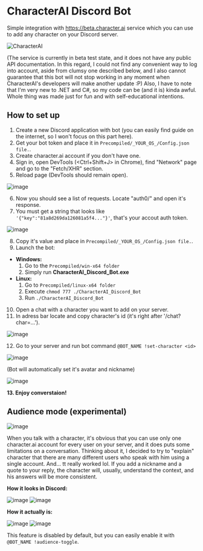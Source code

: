 # CharacterAI Discord Bot
Simple integration with https://beta.character.ai service which you can use to add any character on your Discord server.

![CharacterAI](https://i.imgur.com/H5hDipp.jpg)

(The service is currently in beta test state, and it does not have any public API documentation. In this regard, I could not find any convenient way to log into account, aside from clumsy one described below, and I also cannot guarantee that this bot will not stop working in any moment when CharacterAI's developers will make another update :P)
Also, I have to note that I'm very new to .NET and C#, so my code can be (and it is) kinda awful. Whole thing was made just for fun and with self-educational intentions.

##  How to set up
1. Create a new Discord application with bot (you can easily find guide on the internet, so I won't focus on this part here).
2. Get your bot token and place it in `Precompiled/_YOUR_OS_/Config.json file.`.
3. Create character.ai account if you don't have one.
4. Sign in, open DevTools (<Ctrl+Shift+J> in Chrome), find "Network" page and go to the "Fetch/XHR" section.
5. Reload page (DevTools should remain open).

![image](https://user-images.githubusercontent.com/55811932/208026300-28c0339b-8e6f-49fd-992f-7e07d439d5ba.png)

6. Now you should see a list of requests. Locate "auth0/" and open it's response.
7. You must get a string that looks like `'{"key":"81a8d269da126081a5f4..."}'`, that's your accout auth token.

![image](https://user-images.githubusercontent.com/55811932/208027304-464216ec-4325-4662-a759-59699f0216e0.png)

8. Copy it's value and place in `Precompiled/_YOUR_OS_/Config.json file.`.
9. Launch the bot:
  - **Windows:**
    1. Go to the `Precompiled/win-x64 folder`
    2. Simply run **CharacterAI_Discord_Bot.exe**
  - **Linux:**
    1. Go to `Precompiled/linux-x64 folder`
    2. Execute `chmod 777 ./CharacterAI_Discord_Bot`
    3. Run `./CharacterAI_Discord_Bot`
10. Open a chat with a character you want to add on your server.
11. In adress bar locate and copy character's id (it's right after '/chat?char=...').

![image](https://user-images.githubusercontent.com/55811932/208032897-71a459f4-4db3-47b0-a042-d772a3f0c01b.png)

12. Go to your server and run bot command `@BOT_NAME !set-character <id>`

![image](https://user-images.githubusercontent.com/55811932/208030503-f7e9cac8-4b13-4900-976c-671af16861ad.png)

(Bot will automatically set it's avatar and nickname)

![image](https://user-images.githubusercontent.com/55811932/208030592-885e1755-62b3-455a-a608-054f36770c72.png)

**13. Enjoy converstaion!**

## Audience mode (experimental)
![image](https://user-images.githubusercontent.com/55811932/208030740-84062de1-b7df-4ffb-bd27-2cd59b5717c6.png)

When you talk with a character, it's obvious that you can use only one character.ai account for every user on your server, and it does puts some limitations on a conversation. Thinking about it, I decided to try to "explain" character that there are many different users who speak with him using a single account. And... tt really worked lol.
If you add a nickname and a quote to your reply, the character will, usually, understand the context, and his answers will be more consistent.

**How it looks in Discord:**

![image](https://user-images.githubusercontent.com/55811932/208031628-a52057dc-9cf4-4344-b1f0-3abd1c9ba51f.png)
![image](https://user-images.githubusercontent.com/55811932/208033040-f5385d42-c410-4471-9e07-58ef6310462a.png)

**How it actually is:**

![image](https://user-images.githubusercontent.com/55811932/208031792-d971acc6-afca-4bf4-8888-f287679c4f8b.png)
![image](https://user-images.githubusercontent.com/55811932/208032085-301df36b-e335-49af-9974-65b617c73f74.png)

This feature is disabled by default, but you can easily enable it with `@BOT_NAME !audience-toggle`.

